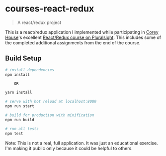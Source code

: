 # courses-react-redux

> A react/redux project

This is a react/redux application I implemented while participating in [Corey House](https://github.com/coryhouse)'s excellent [React/Redux course on Pluralsight](https://www.pluralsight.com/courses/react-redux-react-router-es6). 
This includes some of the completed additional assignments from the end of the course.

## Build Setup

``` bash
# install dependencies
npm install

    OR

yarn install

# serve with hot reload at localhost:8080
npm run start

# build for production with minification
npm run build

# run all tests
npm test
```

Note: This is not a real, full application. It was just an educational exercise. I'm making it public only because it could be helpful to others.